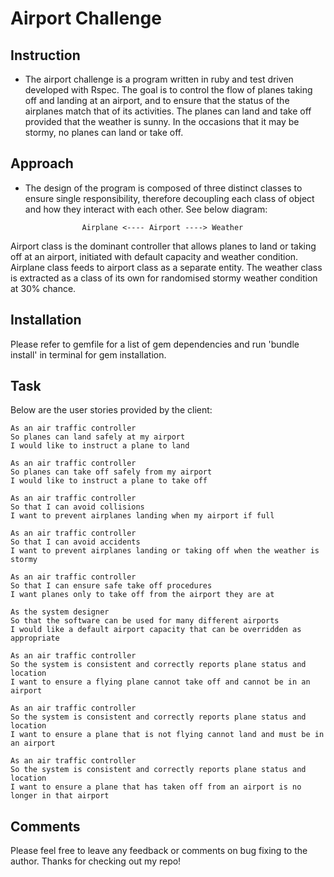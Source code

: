 Airport Challenge
=================

Instruction
---------

* The airport challenge is a program written in ruby and test driven developed with Rspec.  The goal is to control the flow of planes taking off and landing at an airport, and to ensure that the status of the airplanes match that of its activities. The planes can land and take off provided that the weather is sunny. In the occasions that it may be stormy, no planes can land or take off.  

Approach
---------
* The design of the program is composed of three distinct classes to ensure single responsibility, therefore decoupling each class of object and how they interact with each other. See below diagram:

```
                Airplane <---- Airport ----> Weather
```

Airport class is the dominant controller that allows planes to land or taking off at an airport, initiated with default capacity and weather condition.  Airplane class feeds to airport class as a separate entity.  The weather class is extracted as a class of its own for randomised stormy weather condition at 30% chance.

Installation
-----
Please refer to gemfile for a list of gem dependencies and run 'bundle install' in terminal for gem installation.

Task
-----

Below are the user stories provided by the client:

```
As an air traffic controller
So planes can land safely at my airport
I would like to instruct a plane to land

As an air traffic controller
So planes can take off safely from my airport
I would like to instruct a plane to take off

As an air traffic controller
So that I can avoid collisions
I want to prevent airplanes landing when my airport if full

As an air traffic controller
So that I can avoid accidents
I want to prevent airplanes landing or taking off when the weather is stormy

As an air traffic controller
So that I can ensure safe take off procedures
I want planes only to take off from the airport they are at

As the system designer
So that the software can be used for many different airports
I would like a default airport capacity that can be overridden as appropriate

As an air traffic controller
So the system is consistent and correctly reports plane status and location
I want to ensure a flying plane cannot take off and cannot be in an airport

As an air traffic controller
So the system is consistent and correctly reports plane status and location
I want to ensure a plane that is not flying cannot land and must be in an airport

As an air traffic controller
So the system is consistent and correctly reports plane status and location
I want to ensure a plane that has taken off from an airport is no longer in that airport
```

Comments
-------
Please feel free to leave any feedback or comments on bug fixing to the author. 
Thanks for checking out my repo!
